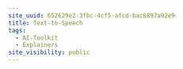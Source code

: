 ```yaml
---
site_uuid: 652629e2-3fbc-4cf5-afcd-bac6897a92e9
title: Text-to-Speech
tags:
  - AI-Toolkit
  - Explainers
site_visibility: public
---
```


